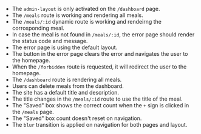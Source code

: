 - The `admin-layout` is only activated on the `/dashboard` page.
- The `/meals` route is working and rendering all meals.
- The `/meals/:id` dynamic route is working and rendeirng the corrosponding meal.
- In case the meal is not found in `/meals/:id`, the error page should render the status code and message.
- The error page is using the default layout.
- The button in the error page clears the error and navigates the user to the homepage.
- When the `/forbidden` route is requested, it will redirect the user to the homepage.
- The `/dashboard` route is rendering all meals.
- Users can delete meals from the dashboard.
- The site has a default title and description.
- The title changes in the `/meals/:id` route to use the title of the meal.
- The "Saved" box shows the correct count when the `+` sign is clicked in the `/meals` page.
- The "Saved" box count doesn't reset on navigation.
- The `blur` transition is applied on navigation for both pages and layout.
